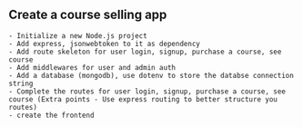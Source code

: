 ## Create a course selling app

    - Initialize a new Node.js project
    - Add express, jsonwebtoken to it as dependency
    - Add route skeleton for user login, signup, purchase a course, see course
    - Add middlewares for user and admin auth
    - Add a database (mongodb), use dotenv to store the databse connection string
    - Complete the routes for user login, signup, purchase a course, see course (Extra points - Use express routing to better structure you routes)
    - create the frontend
